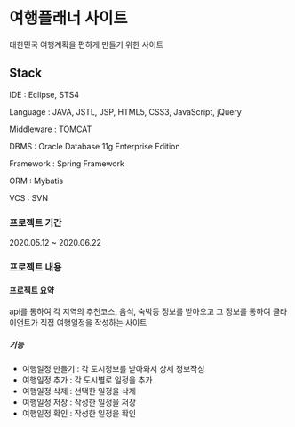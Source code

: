 # 여행플래너 사이트

대한민국 여행계획을 편하게 만들기 위한 사이트

## Stack

IDE : Eclipse, STS4

Language : JAVA, JSTL, JSP, HTML5, CSS3, JavaScript, jQuery

Middleware : TOMCAT

DBMS : Oracle Database 11g Enterprise Edition

Framework : Spring Framework

ORM : Mybatis

VCS : SVN

### 프로젝트 기간

2020.05.12 ~ 2020.06.22


### 프로젝트 내용

#### 프로젝트 요약

api를 통하여 각 지역의 추천코스, 음식, 숙박등 정보를 받아오고
그 정보를 통하여 클라이언트가 직접 여행일정을 작성하는 사이트

##### 기능

* 여행일정 만들기 : 각 도시정보를 받아와서 상세 정보작성
* 여행일정 추가 : 각 도시별로 일정을 추가
* 여행일정 삭제 : 선택한 일정을 삭제
* 여행일정 저장 : 작성한 일정을 저장
* 여행일정 확인 : 작성한 일정을 확인


